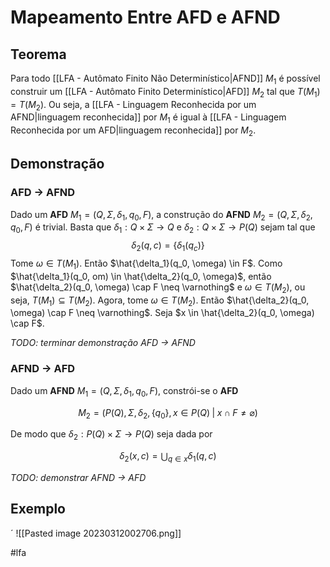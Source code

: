 
# Mapeamento Entre AFD e AFND

## Teorema

Para todo [[LFA - Autômato Finito Não Determinístico|AFND]] $M_1$ é possível construir um [[LFA - Autômato Finito Determinístico|AFD]] $M_2$ tal que $T(M_1) = T(M_2)$. Ou seja, a [[LFA - Linguagem Reconhecida por um AFND|linguagem reconhecida]] por $M_1$ é igual à [[LFA - Linguagem Reconhecida por um AFD|linguagem reconhecida]] por $M_2$.

## Demonstração

### AFD -> AFND

Dado um **AFD** $M_1 = (Q, \Sigma, \delta_1, q_0, F)$, a construção do **AFND** $M_2 = (Q, \Sigma, \delta_2, q_0, F)$ é trivial. Basta que $\delta_1: Q \times \Sigma \to Q$ e $\delta_2: Q \times \Sigma \to P(Q)$ sejam tal que
$$
\delta_2(q, c) = \{\delta_1(q_c)\}
$$
Tome $\omega\in T(M_1)$. Então $\hat{\delta_1}(q_0, \omega) \in F$. Como $\hat{\delta_1}(q_0, om) \in \hat{\delta_2}(q_0, \omega)$, então $\hat{\delta_2}(q_0, \omega) \cap F \neq \varnothing$ e $\omega \in T(M_2)$, ou seja, $T(M_1)\subseteq T(M_2)$. Agora, tome $\omega\in T(M_2)$. Então $\hat{\delta_2}(q_0, \omega) \cap F \neq \varnothing$. Seja $x \in \hat{\delta_2}(q_0, \omega) \cap F$.

*TODO: terminar demonstração AFD -> AFND*

### AFND -> AFD

Dado um **AFND** $M_1 = (Q, \Sigma, \delta_1, q_0, F)$, constrói-se o **AFD** 

$$M_2 = (P(Q), \Sigma, \delta_2, \{q_0\}, {x \in P(Q) \;|\; x \cap F \neq \varnothing})$$

De modo que $\delta_2: P(Q) \times \Sigma \to P(Q)$ seja dada por

$$
\delta_2(x, c) = \bigcup_{q \in x} \delta_1(q, c)
$$

*TODO: demonstrar AFND -> AFD*

## Exemplo
´
![[Pasted image 20230312002706.png]]

#lfa


